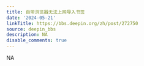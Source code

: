 ```yaml
---
title: 自带浏览器无法上网导入书签
date: '2024-05-21'
linkTitle: https://bbs.deepin.org/zh/post/272750
source: deepin_bbs
description: NA
disable_comments: true
---
```

NA
